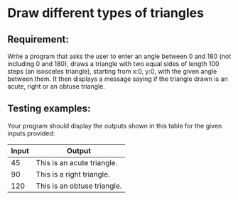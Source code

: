 # Draw different types of triangles

## Requirement:

Write a program that asks the user to enter an angle between 0 and 180 (not including 0 and 180), draws a triangle with two equal sides of length 100 steps (an isosceles triangle), starting from x:0, y:0, with the given angle between them. It then displays a message saying if the triangle drawn is an acute, right or an obtuse triangle.

## Testing examples:

Your program should display the outputs shown in this table for the given inputs provided:

| Input | Output                      |
| ----- | --------------------------- |
| 45    | This is an acute triangle.  |
| 90    | This is a right triangle.   |
| 120   | This is an obtuse triangle. |